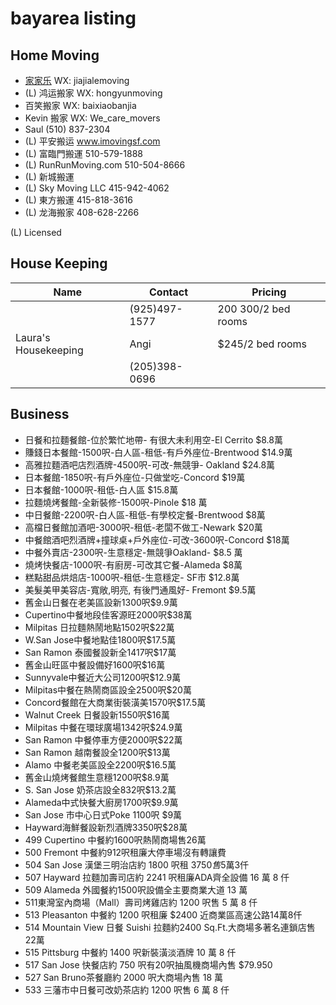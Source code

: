 # bayarea listing

## Home Moving

- [家家乐](moving/jiajiale) WX: jiajialemoving
- (L) 鸿运搬家 WX: hongyunmoving
- 百笑搬家 WX: baixiaobanjia
- Kevin 搬家 WX: We_care_movers
- Saul (510) 837-2304
- (L) 平安搬运 www.imovingsf.com
- (L) 富臨門搬運 510-579-1888
- (L) RunRunMoving.com 510-504-8666 
- (L) 新城搬運
- (L) Sky Moving LLC 415-942-4062
- (L) 東方搬運 415-818-3616
- (L) 龙海搬家 408-628-2266

(L) Licensed

## House Keeping

| Name | Contact | Pricing | 
| --- | --- | --- |
| | (925)497-1577 | $200~$300/2 bed rooms |
| Laura's Housekeeping | Angi | $245/2 bed rooms |
| | (205)398-0696 | |

## Business

* 日餐和拉麵餐館-位於繁忙地帶- 有很大未利用空-El Cerrito $8.8萬
* 賺錢日本餐館-1500呎-白人區-租低-有戶外座位-Brentwood $14.9萬
* 高雅拉麵酒吧店烈酒牌-4500呎-可改-無競爭- Oakland $24.8萬
* 日本餐館-1850呎-有戶外座位-只做堂吃-Concord $19萬
* 日本餐館-1000呎-租低-白人區 $15.8萬
* 拉麵燒烤餐館-全新裝修-1500呎-Pinole $18 萬
* 中日餐館-2200呎-白人區-租低-有學校定餐-Brentwood $8萬
* 高檔日餐館加酒吧-3000呎-租低-老闆不做工-Newark $20萬
* 中餐館酒吧烈酒牌+撞球桌+戶外座位-可改-3600呎-Concord $18萬
* 中餐外賣店-2300呎-生意穩定-無競爭Oakland- $8.5 萬
* 燒烤快餐店-1000呎-有廚房-可改其它餐-Alameda $8萬
* 糕點甜品烘焙店-1000呎-租低-生意穩定- SF市 $12.8萬
* 美髮美甲美容店-寬敞,明亮, 有後門通風好- Fremont $9.5萬
* 舊金山日餐在老美區設新1300呎$9.9萬
* Cupertino中餐地段佳客源旺2000呎$38萬
* Milpitas 日拉麵熱鬧地點1502呎$22萬
* W.San Jose中餐地點佳1800呎$17.5萬
* San Ramon 泰國餐設新全1417呎$17萬
* 舊金山旺區中餐設備好1600呎$16萬
* Sunnyvale中餐近大公司1200呎$12.9萬
* Milpitas中餐在熱鬧商區設全2500呎$20萬
* Concord餐館在大商業街裝潢美1570呎$17.5萬
* Walnut Creek 日餐設新1550呎$16萬
* Milpitas 中餐在環球廣場1342呎$24.9萬
* San Ramon 中餐停車方便2000呎$22萬
* San Ramon 越南餐設全1200呎$13萬
*  Alamo 中餐老美區設全2200呎$16.5萬
* 舊金山燒烤餐館生意穩1200呎$8.9萬
* S. San Jose 奶茶店設全832呎$13.2萬
* Alameda中式快餐大廚房1700呎$9.9萬
* San Jose 市中心日式Poke 1100呎 $9萬
* Hayward海鮮餐設新烈酒牌3350呎$28萬
* 499 Cupertino 中餐約1600呎熱鬧商場售26萬
* 500 Fremont 中餐約912呎租廉大停車場沒有轉讓費
* 504 San Jose 漢堡三明治店約 1800 呎租 $3750 售$5萬3仟
* 507 Hayward 拉麵加壽司店約 2241 呎租廉ADA齊全設備 16 萬 8 仟
* 509 Alameda 外國餐約1500呎設備全主要商業大道 13 萬
* 511東灣室內商場（Mall）壽司烤雞店約 1200 呎售 5 萬 8 仟
* 513 Pleasanton 中餐約 1200 呎租廉 $2400 近商業區高速公路14萬8仟
* 514 Mountain View 日餐 Suishi 拉麵約2400 Sq.Ft.大商場多著名連鎖店售22萬
* 515 Pittsburg 中餐約 1400 呎新裝潢淡酒牌 10 萬 8 仟
* 517 San Jose 快餐店約 750 呎有20呎抽風機商場內售 $79.950
* 527 San Bruno茶餐廳約 2000 呎大商場內售 18 萬
* 533 三藩市中日餐可改奶茶店約 1200 呎售 6 萬 8 仟
